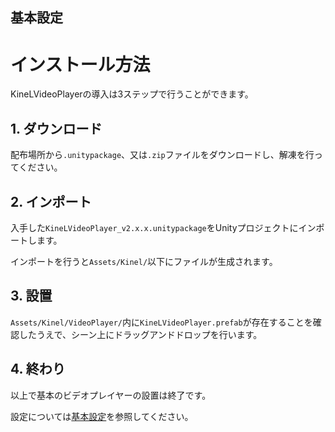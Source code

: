 ## 基本設定

# インストール方法

KineLVideoPlayerの導入は3ステップで行うことができます。


## 1. ダウンロード
 配布場所から``.unitypackage``、又は``.zip``ファイルをダウンロードし、解凍を行ってください。

## 2. インポート
 入手した``KineLVideoPlayer_v2.x.x.unitypackage``をUnityプロジェクトにインポートします。

 インポートを行うと``Assets/Kinel/``以下にファイルが生成されます。

## 3. 設置
 ``Assets/Kinel/VideoPlayer/``内に``KineLVideoPlayer.prefab``が存在することを確認したうえで、シーン上にドラッグアンドドロップを行います。


## 4. 終わり
以上で基本のビデオプレイヤーの設置は終了です。

設定については[基本設定](baseSetting.md)を参照してください。